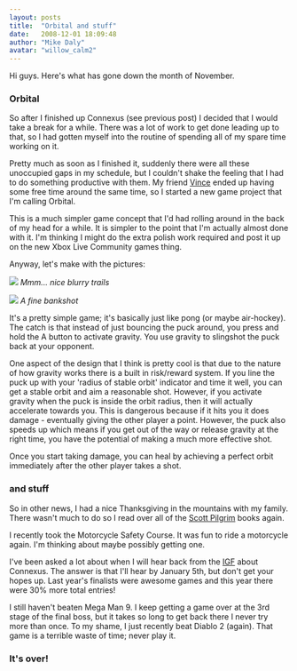 ```yaml
---
layout: posts
title:  "Orbital and stuff"
date:   2008-12-01 18:09:48
author: "Mike Daly"
avatar: "willow_calm2"
---
```

Hi guys. Here's what has gone down the month of November.

### Orbital

So after I finished up Connexus (see previous post) I decided that I would take a break for a while. There was a lot of work to get done leading up to that, so I had gotten myself into the routine of spending all of my spare time working on it.

Pretty much as soon as I finished it, suddenly there were all these unoccupied gaps in my schedule, but I couldn't shake the feeling that I had to do something productive with them. My friend [Vince](http://beautifulpixels.blogspot.com/) ended up having some free time around the same time, so I started a new game project that I'm calling Orbital.

This is a much simpler game concept that I'd had rolling around in the back of my head for a while. It is simpler to the point that I'm actually almost done with it. I'm thinking I might do the extra polish work required and post it up on the new Xbox Live Community games thing.

Anyway, let's make with the pictures:

![](https://content.duelingmonkeys.com/filespace/willow/orbital5mid.jpg)
_Mmm... nice blurry trails_

![](https://content.duelingmonkeys.com/filespace/willow/orbital2mid.jpg)
 _A fine bankshot_

It's a pretty simple game; it's basically just like pong (or maybe air-hockey). The catch is that instead of just bouncing the puck around, you press and hold the A button to activate gravity. You use gravity to slingshot the puck back at your opponent.

One aspect of the design that I think is pretty cool is that due to the nature of how gravity works there is a built in risk/reward system. If you line the puck up with your 'radius of stable orbit' indicator and time it well, you can get a stable orbit and aim a reasonable shot. However, if you activate gravity when the puck is inside the orbit radius, then it will actually accelerate towards you. This is dangerous because if it hits you it does damage - eventually giving the other player a point. However, the puck also speeds up which means if you get out of the way or release gravity at the right time, you have the potential of making a much more effective shot.

Once you start taking damage, you can heal by achieving a perfect orbit immediately after the other player takes a shot.

### and stuff

So in other news, I had a nice Thanksgiving in the mountains with my family. There wasn't much to do so I read over all of the [Scott Pilgrim](http://www.scottpilgrim.com/) books again.

I recently took the Motorcycle Safety Course. It was fun to ride a motorcycle again. I'm thinking about maybe possibly getting one.

I've been asked a lot about when I will hear back from the [IGF](http://www.igf.com/) about Connexus. The answer is that I'll hear by January 5th, but don't get your hopes up. Last year's finalists were awesome games and this year there were 30% more total entries!

I still haven't beaten Mega Man 9. I keep getting a game over at the 3rd stage of the final boss, but it takes so long to get back there I never try more than once. To my shame, I just recently beat Diablo 2 (again). That game is a terrible waste of time; never play it.

### It's over!
